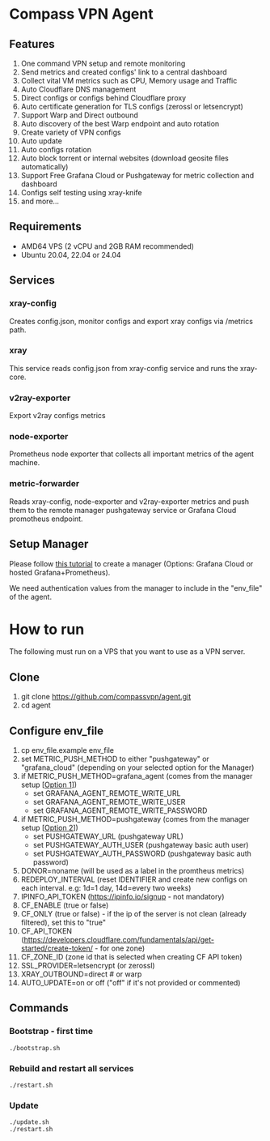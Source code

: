 # Compass VPN Agent

## Features
1. One command VPN setup and remote monitoring
2. Send metrics and created configs' link to a central dashboard
3. Collect vital VM metrics such as CPU, Memory usage and Traffic 
4. Auto Cloudflare DNS management
5. Direct configs or configs behind Cloudflare proxy
6. Auto certificate generation for TLS configs (zerossl or letsencrypt)
7. Support Warp and Direct outbound
8. Auto discovery of the best Warp endpoint and auto rotation
9. Create variety of VPN configs
10. Auto update
11. Auto configs rotation
12. Auto block torrent or internal websites (download geosite files automatically)
13. Support Free Grafana Cloud or Pushgateway for metric collection and dashboard
14. Configs self testing using xray-knife
15. and more...

## Requirements
* AMD64 VPS (2 vCPU and 2GB RAM recommended)
* Ubuntu 20.04, 22.04 or 24.04

## Services

### xray-config
Creates config.json, monitor configs and export xray configs via /metrics path.

### xray
This service reads config.json from xray-config service and runs the xray-core.

### v2ray-exporter
Export v2ray configs metrics

### node-exporter
Prometheus node exporter that collects all important metrics of the agent machine.

### metric-forwarder
Reads xray-config, node-exporter and v2ray-exporter metrics and push them to the remote manager pushgateway service or Grafana Cloud promotheus endpoint.

## Setup Manager
Please follow [this tutorial](https://github.com/compassvpn/manager) to create a manager (Options: Grafana Cloud or hosted Grafana+Prometheus). 

We need authentication values from the manager to include in the "env_file" of the agent.

# How to run

The following must run on a VPS that you want to use as a VPN server.

## Clone
1. git clone https://github.com/compassvpn/agent.git
2. cd agent

## Configure env_file
1. cp env_file.example env_file
2. set METRIC_PUSH_METHOD to either "pushgateway" or "grafana_cloud" (depending on your selected option for the Manager)
3. if METRIC_PUSH_METHOD=grafana_agent (comes from the manager setup [[Option 1](https://github.com/compassvpn/manager?tab=readme-ov-file#option-1-use-garafana-cloud)])
      * set GRAFANA_AGENT_REMOTE_WRITE_URL
      * set GRAFANA_AGENT_REMOTE_WRITE_USER
      * set GRAFANA_AGENT_REMOTE_WRITE_PASSWORD
4. if METRIC_PUSH_METHOD=pushgateway (comes from the manager setup [[Option 2](https://github.com/compassvpn/manager?tab=readme-ov-file#option-2-deploy-your-own-server)])
      * set PUSHGATEWAY_URL (pushgateway URL)
      * set PUSHGATEWAY_AUTH_USER (pushgateway basic auth user)
      * set PUSHGATEWAY_AUTH_PASSWORD (pushgateway basic auth password)
5. DONOR=noname (will be used as a label in the promtheus metrics)
6. REDEPLOY_INTERVAL (reset IDENTIFIER and create new configs on each interval. e.g: 1d=1 day, 14d=every two weeks)
7. IPINFO_API_TOKEN (https://ipinfo.io/signup - not mandatory)
8. CF_ENABLE (true or false)
9. CF_ONLY (true or false) - if the ip of the server is not clean (already filtered), set this to "true"
10. CF_API_TOKEN (https://developers.cloudflare.com/fundamentals/api/get-started/create-token/ - for one zone)
11. CF_ZONE_ID (zone id that is selected when creating CF API token)
12. SSL_PROVIDER=letsencrypt (or zerossl)
13. XRAY_OUTBOUND=direct # or warp
14. AUTO_UPDATE=on or off ("off" if it's not provided or commented)

## Commands

### Bootstrap - first time
```
./bootstrap.sh
```

### Rebuild and restart all services
```
./restart.sh
```

### Update
```
./update.sh
./restart.sh
```

